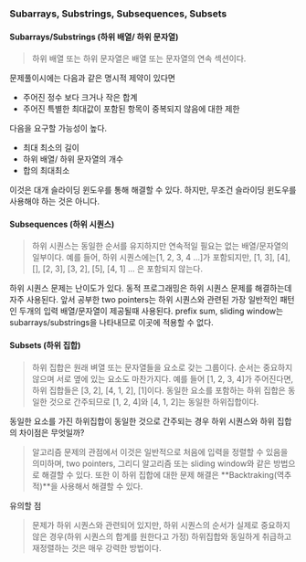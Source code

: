 ### Subarrays, Substrings, Subsequences, Subsets

#### Subarrays/Substrings (하위 배열/ 하위 문자열)
>하위 배열 또는 하위 문자열은 배열 또는 문자열의 연속 섹션이다.

문제풀이시에는 다음과 같은 명시적 제약이 있다면
* 주어진 정수 보다 크거나 작은 합계
* 주어진 특별한 최대값이 포함된 항목이 중복되지 않음에 대한 제한

다음을 요구할 가능성이 높다.
* 최대 최소의 길이
* 하위 배열/ 하위 문자열의 개수
* 합의 최대최소

이것은 대개 슬라이딩 윈도우를 통해 해결할 수 있다.
하지만, 무조건 슬라이딩 윈도우를 사용해야 하는 것은 아니다.

#### Subsequences (하위 시퀀스)
>하위 시퀀스는 동일한 순서를 유지하지만 연속적일 필요는 없는 배열/문자열의 일부이다.
> 예를 들어, 하위 시퀀스에는[1, 2, 3, 4 ...]가 포함되지만, [1, 3], [4], [], [2, 3], [3, 2], [5], [4, 1] ... 은 포함되지 않는다.

하위 시퀀스 문제는 난이도가 있다.
동적 프로그래밍은 하위 시퀀스 문제를 해결하는데 자주 사용된다.
앞서 공부한 two pointers는 하위 시퀀스와 관련된 가장 일반적인 패턴인 두개의 입력 배열/문자열이 제공될때 사용된다.
prefix sum, sliding window는 subarrays/substrings을 나타내므로 이곳에 적용할 수 없다.

#### Subsets (하위 집합)
>하위 집합은 원래 벼열 또는 문자열들을 요소로 갖는 그룹이다.
> 순서는 중요하지 않으며 서로 옆에 있는 요소도 마찬가지다.
> 예를 들어 [1, 2, 3, 4]가 주어진다면, 하위 집합들은 [3, 2], [4, 1, 2], [1]이다.
> 동일한 요소를 포함하는 하위 집합은 동일한 것으로 간주되므로 [1, 2, 4]와 [4, 1, 2]는 동일한 하위집합이다.

동일한 요소를 가진 하위집합이 동일한 것으로 간주되는 경우 하위 시퀀스와 하위 집합의 차이점은 무엇일까? 
>알고리즘 문제의 관점에서 이것은 일반적으로 처음에 입력을 정렬할 수 있음을 의미하며,
> two pointers, 그리디 알고리즘 또는 sliding window와 같은 방법으로 해결할 수 있다.
> 또한 이 하위 집합에 대한 문제 해결은 **Backtraking(역추적)**을 사용해서 해결할 수 있다.

유의할 점
>문제가 하위 시퀀스와 관련되어 있지만, 하위 시퀀스의 순서가 실제로 중요하지 않은 경우(하위 시퀀스의 합계를 원한다고 가정)
> 하위집합와 동일하게 취급하고 재정렬하는 것은 매우 강력한 방법이다.
